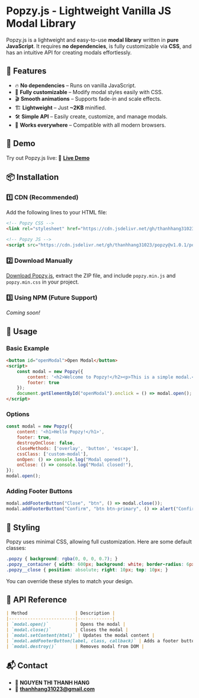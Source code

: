 # Popzy.js - Lightweight Vanilla JS Modal Library

Popzy.js is a lightweight and easy-to-use **modal library** written in **pure JavaScript**. It requires **no dependencies**, is fully customizable via **CSS**, and has an intuitive API for creating modals effortlessly.

## 🚀 Features
- 🔥 **No dependencies** – Runs on vanilla JavaScript.
- 🎨 **Fully customizable** – Modify modal styles easily with CSS.
- 🎬 **Smooth animations** – Supports fade-in and scale effects.
- 🏗 **Lightweight** – Just **~2KB** minified.
- 🛠 **Simple API** – Easily create, customize, and manage modals.
- 🚀 **Works everywhere** – Compatible with all modern browsers.

## 📌 Demo
Try out Popzy.js live:
🔗 **[Live Demo](https://thanhhang31023.github.io/popzy/)**

## 📦 Installation

### 1️⃣ **CDN (Recommended)**
Add the following lines to your HTML file:

```html
<!-- Popzy CSS -->
<link rel="stylesheet" href="https://cdn.jsdelivr.net/gh/thanhhang31023/popzy@v1.0.1/popzy.min.css">

<!-- Popzy JS -->
<script src="https://cdn.jsdelivr.net/gh/thanhhang31023/popzy@v1.0.1/popzy.min.js"></script>
```

### 2️⃣ **Download Manually**
[Download Popzy.js](https://github.com/thanhhang31023/popzy/archive/main.zip), extract the ZIP file, and include `popzy.min.js` and `popzy.min.css` in your project.

### 3️⃣ **Using NPM (Future Support)**
_Coming soon!_

## 🎯 Usage

### **Basic Example**
```html
<button id="openModal">Open Modal</button>
<script>
    const modal = new Popzy({
        content: '<h2>Welcome to Popzy!</h2><p>This is a simple modal.</p>',
        footer: true
    });
    document.getElementById("openModal").onclick = () => modal.open();
</script>
```

### **Options**
```js
const modal = new Popzy({
    content: '<h1>Hello Popzy!</h1>',
    footer: true,
    destroyOnClose: false,
    closeMethods: ['overlay', 'button', 'escape'],
    cssClass: ['custom-modal'],
    onOpen: () => console.log("Modal opened!"),
    onClose: () => console.log("Modal closed!"),
});
modal.open();
```

### **Adding Footer Buttons**
```js
modal.addFooterButton("Close", "btn", () => modal.close());
modal.addFooterButton("Confirm", "btn btn-primary", () => alert("Confirmed!"));
```

## 🎨 Styling
Popzy uses minimal CSS, allowing full customization. Here are some default classes:
```css
.popzy { background: rgba(0, 0, 0, 0.7); }
.popzy__container { width: 600px; background: white; border-radius: 6px; }
.popzy__close { position: absolute; right: 10px; top: 10px; }
```
You can override these styles to match your design.

## 📜 API Reference
```md
| Method                  | Description |
|-------------------------|-------------|
| `modal.open()`          | Opens the modal |
| `modal.close()`         | Closes the modal |
| `modal.setContent(html)` | Updates the modal content |
| `modal.addFooterButton(label, class, callback)` | Adds a footer button |
| `modal.destroy()`       | Removes modal from DOM |
```

## 📬 Contact
- 👤 **NGUYEN THI THANH HANG**
- 📧 **thanhhang31023@gmail.com**

